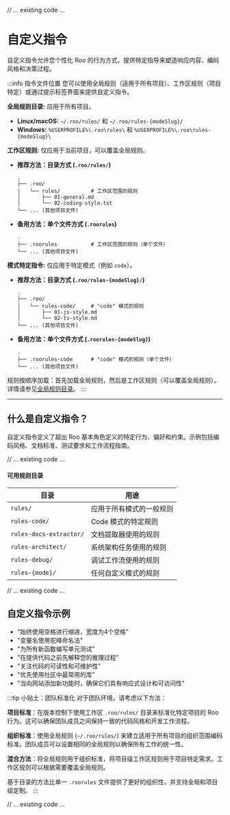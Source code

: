 // ... existing code ...

# 自定义指令

自定义指令允许您个性化 Roo 的行为方式，提供特定指导来塑造响应内容、编码风格和决策过程。

:::info 指令文件位置
您可以使用全局规则（适用于所有项目）、工作区规则（项目特定）或通过提示标签界面来提供自定义指令。

**全局规则目录:** 应用于所有项目。
*   **Linux/macOS:** `~/.roo/rules/` 和 `~/.roo/rules-{modeSlug}/`
*   **Windows:** `%USERPROFILE%\.roo\rules\` 和 `%USERPROFILE%\.roo\rules-{modeSlug}\`

**工作区规则:** 仅应用于当前项目，可以覆盖全局规则。
*   **推荐方法：目录方式 (`.roo/rules/`)**
    ```
    .
    ├── .roo/
    │   └── rules/          # 工作区范围的规则
    │       ├── 01-general.md
    │       └── 02-coding-style.txt
    └── ... (其他项目文件)
    ```
*   **备用方法：单个文件方式 (`.roorules`)**
    ```
    .
    ├── .roorules           # 工作区范围的规则（单个文件）
    └── ... (其他项目文件)
    ```

**模式特定指令:** 仅应用于特定模式（例如 `code`）。
*   **推荐方法：目录方式 (`.roo/rules-{modeSlug}/`)**
    ```
    .
    ├── .roo/
    │   └── rules-code/     # "code" 模式的规则
    │       ├── 01-js-style.md
    │       └── 02-ts-style.md
    └── ... (其他项目文件)
    ```
*   **备用方法：单个文件方式 (`.roorules-{modeSlug}`)**
    ```
    .
    ├── .roorules-code      # "code" 模式的规则（单个文件）
    └── ... (其他项目文件)
    ```

规则按顺序加载：首先加载全局规则，然后是工作区规则（可以覆盖全局规则）。详情请参见[全局规则目录](#global-rules-directory)。
:::

---

## 什么是自定义指令？

自定义指令定义了超出 Roo 基本角色定义的特定行为、偏好和约束。示例包括编码风格、文档标准、测试要求和工作流程指南。

// ... existing code ...

#### 可用规则目录

| 目录 | 用途 |
|-----------|---------|
| `rules/` | 应用于所有模式的一般规则 |
| `rules-code/` | Code 模式的特定规则 |
| `rules-docs-extractor/` | 文档提取器使用的规则 |
| `rules-architect/` | 系统架构任务使用的规则 |
| `rules-debug/` | 调试工作流使用的规则 |
| `rules-{mode}/` | 任何自定义模式的规则 |

// ... existing code ...

## 自定义指令示例

* "始终使用空格进行缩进，宽度为4个空格"
* "变量名使用驼峰命名法"
* "为所有新函数编写单元测试"
* "在提供代码之前先解释您的推理过程"
* "关注代码的可读性和可维护性"
* "优先使用社区中最常用的库"
* "当向网站添加新功能时，确保它们具有响应式设计和可访问性"

:::tip 小贴士：团队标准化
对于团队环境，请考虑以下方法：

**项目标准**：在版本控制下使用工作区 `.roo/rules/` 目录来标准化特定项目的 Roo 行为。这可以确保团队成员之间保持一致的代码风格和开发工作流程。

**组织标准**：使用全局规则 (`~/.roo/rules/`) 来建立适用于所有项目的组织范围编码标准。团队成员可以设置相同的全局规则以确保所有工作的统一性。

**混合方法**：将全局规则用于组织标准，将项目级工作区规则用于项目特定需求。工作区规则可以根据需要覆盖全局规则。

基于目录的方法比单一 `.roorules` 文件提供了更好的组织性，并支持全局和项目级定制。
:::

// ... existing code ...